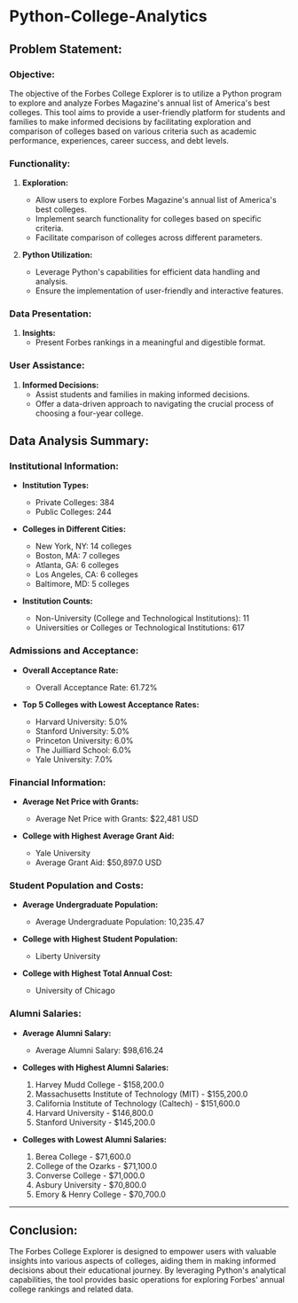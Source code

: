 # Python-College-Analytics

## Problem Statement:

### Objective:
The objective of the Forbes College Explorer is to utilize a Python program to explore and analyze Forbes Magazine's annual list of America's best colleges. This tool aims to provide a user-friendly platform for students and families to make informed decisions by facilitating exploration and comparison of colleges based on various criteria such as academic performance, experiences, career success, and debt levels.

### Functionality:

1. **Exploration:**
   - Allow users to explore Forbes Magazine's annual list of America's best colleges.
   - Implement search functionality for colleges based on specific criteria.
   - Facilitate comparison of colleges across different parameters.

2. **Python Utilization:**
   - Leverage Python's capabilities for efficient data handling and analysis.
   - Ensure the implementation of user-friendly and interactive features.
     
### Data Presentation:

1. **Insights:**
   - Present Forbes rankings in a meaningful and digestible format.

### User Assistance:

1. **Informed Decisions:**
   - Assist students and families in making informed decisions.
   - Offer a data-driven approach to navigating the crucial process of choosing a four-year college.

## Data Analysis Summary:

### Institutional Information:

- **Institution Types:**
  - Private Colleges: 384
  - Public Colleges: 244

- **Colleges in Different Cities:**
  - New York, NY: 14 colleges
  - Boston, MA: 7 colleges
  - Atlanta, GA: 6 colleges
  - Los Angeles, CA: 6 colleges
  - Baltimore, MD: 5 colleges

- **Institution Counts:**
  - Non-University (College and Technological Institutions): 11
  - Universities or Colleges or Technological Institutions: 617

### Admissions and Acceptance:

- **Overall Acceptance Rate:**
  - Overall Acceptance Rate: 61.72%

- **Top 5 Colleges with Lowest Acceptance Rates:**
  - Harvard University: 5.0%
  - Stanford University: 5.0%
  - Princeton University: 6.0%
  - The Juilliard School: 6.0%
  - Yale University: 7.0%

### Financial Information:

- **Average Net Price with Grants:**
  - Average Net Price with Grants: $22,481 USD

- **College with Highest Average Grant Aid:**
  - Yale University
  - Average Grant Aid: $50,897.0 USD

### Student Population and Costs:

- **Average Undergraduate Population:**
  - Average Undergraduate Population: 10,235.47

- **College with Highest Student Population:**
  - Liberty University

- **College with Highest Total Annual Cost:**
  - University of Chicago

### Alumni Salaries:

- **Average Alumni Salary:**
  - Average Alumni Salary: $98,616.24

- **Colleges with Highest Alumni Salaries:**
  1. Harvey Mudd College - $158,200.0
  2. Massachusetts Institute of Technology (MIT) - $155,200.0
  3. California Institute of Technology (Caltech) - $151,600.0
  4. Harvard University - $146,800.0
  5. Stanford University - $145,200.0

- **Colleges with Lowest Alumni Salaries:**
  1. Berea College - $71,600.0
  2. College of the Ozarks - $71,100.0
  3. Converse College - $71,000.0
  4. Asbury University - $70,800.0
  5. Emory & Henry College - $70,700.0

---

## Conclusion:

The Forbes College Explorer is designed to empower users with valuable insights into various aspects of colleges, aiding them in making informed decisions about their educational journey. By leveraging Python's analytical capabilities, the tool provides basic operations for exploring Forbes' annual college rankings and related data.
